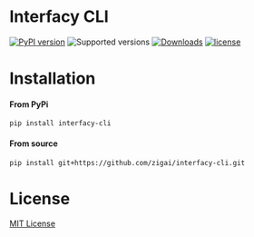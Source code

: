 # Interfacy CLI
[![PyPI version](https://badge.fury.io/py/interfacy-cli.svg)](https://badge.fury.io/py/interfacy-cli)
![Supported versions](https://img.shields.io/badge/python-3.10+-blue.svg)
[![Downloads](https://static.pepy.tech/badge/interfacy-cli)](https://pepy.tech/project/interfacy-cli)
[![license](https://img.shields.io/github/license/zigai/interfacy-cli.svg)](https://github.com/zigai/interfacy-cli/blob/main/LICENSE)
# Installation
#### From PyPi
```
pip install interfacy-cli
```
#### From source
```
pip install git+https://github.com/zigai/interfacy-cli.git
```
# License
[MIT License](https://github.com/zigai/interfacy-cli/blob/master/LICENSE)

